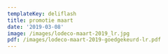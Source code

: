 ```yaml
---
templateKey: deliflash
title: promotie maart
date: '2019-03-08'
image: /images/lodeco-maart-2019_lr.jpg
pdf: /images/lodeco-maart-2019-goedgekeurd-lr.pdf
---
```


